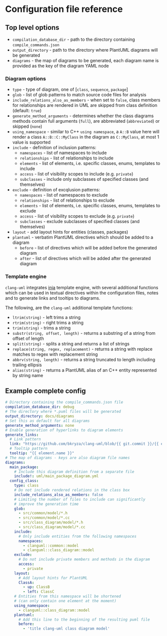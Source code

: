 # Configuration file reference

## Top level options
* `compilation_database_dir` - path to the directory containing `compile_commands.json`
* `output_directory` - path to the directory where PlantUML diagrams will be generated
* `diagrams` - the map of diagrams to be generated, each diagram name is provided as
             the key of the diagram YAML node

### Diagram options
* `type` - type of diagram, one of [`class`, `sequence`, `package`]
* `glob` - list of glob patterns to match source code files for analysis
* `include_relations_also_as_members` - when set to `false`, class members for relationships are rendered in UML are skipped from class definition (default: `true`)
* `generate_method_arguments` - determines whether the class diagrams methods contain full arguments (`full`), are abbreviated (`abbreviated`) or skipped (`none`)
* `using_namespace` - similar to C++ `using namespace`, a `A::B` value here will render a class `A::B::C::MyClass` in the diagram as `C::MyClass`, at most 1 value is supported
* `include` - definition of inclusion patterns:
    * `namespaces` - list of namespaces to include
    * `relationships` - list of relationships to include
    * `elements` - list of elements, i.e. specific classes, enums, templates to include
    * `access` - list of visibility scopes to include (e.g. `private`)
    * `subclasses` - include only subclasses of specified classes (and themselves)
* `exclude` - definition of excqlusion patterns:
    * `namespaces` - list of namespaces to exclude
    * `relationships` - list of relationships to exclude
    * `elements` - list of elements, i.e. specific classes, enums, templates to exclude
    * `access` - list of visibility scopes to exclude (e.g. `private`)
    * `subclasses` - exclude subclasses of specified classes (and themselves)
* `layout` - add layout hints for entities (classes, packages)
* `plantuml` - verbatim PlantUML directives which should be added to a diagram
    * `before` - list of directives which will be added before the generated diagram
    * `after` - list of directives which will be added after the generated diagram

### Template engine
`clang-uml` integrates [inja](https://github.com/pantor/inja) template engine, with several
additional functions which can be used in textual directives within the configuration files,
notes and to generate links and tooltips to diagrams.

The following, are the `clang-uml` additional template functions:
* `ltrim(string)` - left trims a string
* `rtrim(string)` - right trims a string
* `trim(string)` - trims a string
* `substr(string, offset, length)` - returns a substring of a string from offset of length
* `split(string)` - splits a string and returns a list of strings
* `replace(string, regex, replacement)` - returns a string with replace matches to regex with replacement string
* `abbrv(string, length)` - returns a string truncated to length including trailing ellipsis
* `alias(string)` - returns a PlantUML alias of an C++ entity represented by string name


## Example complete config

```yaml
# Directory containing the compile_commands.json file
compilation_database_dir: debug
# The directory where *.puml files will be generated
output_directory: docs/diagrams
# Set this as default for all diagrams
generate_method_arguments: none
# Enable generation of hyperlinks to diagram elements
generate_links:
  # Link pattern
  link: "https://github.com/bkryza/clang-uml/blob/{{ git.commit }}/{{ element.source.path }}#L{{ element.source.line }}"
  # Tooltip pattern
  tooltip: "{{ element.name }}"
# The map of diagrams - keys are also diagram file names
diagrams:
  main_package:
    # Include this diagram definition from a separate file
    include!: uml/main_package_diagram.yml
  config_class:
    type: class
    # Do not include rendered relations in the class box
    include_relations_also_as_members: false
    # Limiting the number of files to include can significantly
    # improve the generation time
    glob:
      - src/common/model/*.h
      - src/common/model/*.cc
      - src/class_diagram/model/*.h
      - src/class_diagram/model/*.cc
    include:
      # Only include entities from the following namespaces
      namespaces:
        - clanguml::common::model
        - clanguml::class_diagram::model
    exclude:
      # Do not include private members and methods in the diagram
      access:
        - private
    layout:
      # Add layout hints for PlantUML
      ClassA:
        - up: ClassB
        - left: ClassC
    # Entities from this namespace will be shortened
    # (can only contain one element at the moment)
    using_namespace:
      - clanguml::class_diagram::model
    plantuml:
      # Add this line to the beginning of the resulting puml file
      before:
        - 'title clang-uml class diagram model'
```